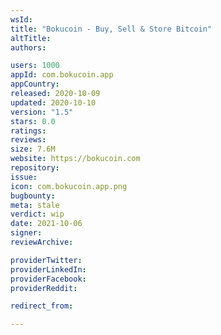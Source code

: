 ```yaml
---
wsId: 
title: "Bokucoin - Buy, Sell & Store Bitcoin"
altTitle: 
authors:

users: 1000
appId: com.bokucoin.app
appCountry: 
released: 2020-10-09
updated: 2020-10-10
version: "1.5"
stars: 0.0
ratings: 
reviews: 
size: 7.6M
website: https://bokucoin.com
repository: 
issue: 
icon: com.bokucoin.app.png
bugbounty: 
meta: stale
verdict: wip
date: 2021-10-06
signer: 
reviewArchive:

providerTwitter: 
providerLinkedIn: 
providerFacebook: 
providerReddit: 

redirect_from:

---
```


